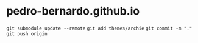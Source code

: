 # pedro-bernardo.github.io


`git submodule update --remote`
`git add themes/archie`
`git commit -m "."`
`git push origin`